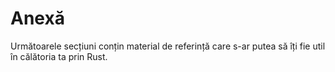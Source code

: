 # Anexă

Următoarele secțiuni conțin material de referință care s-ar putea să îți fie util în călătoria ta prin Rust.
